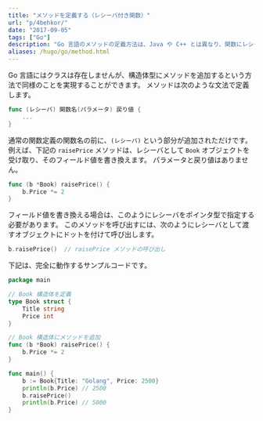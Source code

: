 ```yaml
---
title: "メソッドを定義する（レシーバ付き関数）"
url: "p/4behkor/"
date: "2017-09-05"
tags: ["Go"]
description: "Go 言語のメソッドの定義方法は、Java や C++ とは異なり、関数にレシーバを指定するという文法を使用します。"
aliases: /hugo/go/method.html
---
```


Go 言語にはクラスは存在しませんが、構造体型にメソッドを追加するという方法で同様のことを実現することができます。
メソッドは次のような文法で定義します。

```go
func (レシーバ) 関数名(パラメータ) 戻り値 {
    ...
}
```

通常の関数定義の関数名の前に、`(レシーバ)` という部分が追加されただけです。
例えば、下記の `raisePrice` メソッドは、レシーバとして `Book` オブジェクトを受け取り、そのフィールド値を書き換えます。
パラメータと戻り値はありません。

```go
func (b *Book) raisePrice() {
	b.Price *= 2
}
```

フィールド値を書き換える場合は、このようにレシーバをポインタ型で指定する必要があります。
このメソッドを呼び出すには、次のようにレシーバとして渡すオブジェクトにドットを付けて呼び出します。

```go
b.raisePrice()  // raisePrice メソッドの呼び出し
```

下記は、完全に動作するサンプルコードです。

```go
package main

// Book 構造体を定義
type Book struct {
	Title string
	Price int
}

// Book 構造体にメソッドを追加
func (b *Book) raisePrice() {
	b.Price *= 2
}

func main() {
	b := Book{Title: "Golang", Price: 2500}
	println(b.Price) // 2500
	b.raisePrice()
	println(b.Price) // 5000
}
```

